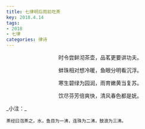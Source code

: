 ```yaml
---
title: 七律明后雨前吃茶
key: 2018.4.14
tags: 
- 2018
- 七律
categories: 律诗
---
```


<p align="center">时令尝鲜沏茶壶，品茗更要讲功夫。
</p>
<p align="center">蚌珠相对想冷暖，鱼眼分明看沉浮。
</p>
<p align="center">寒生碧绿为园润，雨育嫩黄当复苏。
</p>
<p align="center">饮尽芬芳倍爽快，清风春色都是妩。
</p>
_小注：_

```
茶经曰泡茶之，水，鱼目为一沸，连珠为二沸，鼓浪为三沸。
```